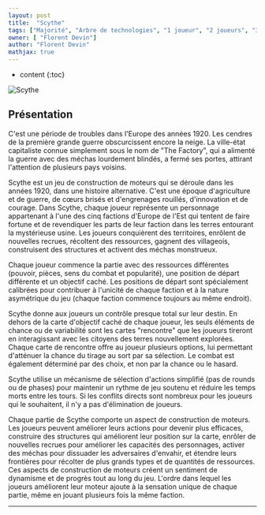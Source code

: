 ```yaml
---
layout: post
title:  "Scythe"
tags: ["Majorité", "Arbre de technologies", "1 joueur", "2 joueurs", "3 joueurs", "4 joueurs", "5 joueurs", "Best 4"]
owner: [ "Florent Devin"]
author: "Florent Devin"
mathjax: true
---
```


* content
{:toc}

![Scythe](https://cf.geekdo-images.com/7k_nOxpO9OGIjhLq2BUZdA__imagepage/img/zoz-t_z9nqqxL7OwQenbqp9PRl8=/fit-in/900x600/filters:no_upscale():strip_icc()/pic3163924.jpg)


## Présentation
C'est une période de troubles dans l'Europe des années 1920. Les cendres de la première grande guerre obscurcissent encore la neige. La ville-état capitaliste connue simplement sous le nom de "The Factory", qui a alimenté la guerre avec des méchas lourdement blindés, a fermé ses portes, attirant l'attention de plusieurs pays voisins.

Scythe est un jeu de construction de moteurs qui se déroule dans les années 1920, dans une histoire alternative. C'est une époque d'agriculture et de guerre, de cœurs brisés et d'engrenages rouillés, d'innovation et de courage. Dans Scythe, chaque joueur représente un personnage appartenant à l'une des cinq factions d'Europe de l'Est qui tentent de faire fortune et de revendiquer les parts de leur faction dans les terres entourant la mystérieuse usine. Les joueurs conquièrent des territoires, enrôlent de nouvelles recrues, récoltent des ressources, gagnent des villageois, construisent des structures et activent des méchas monstrueux.

Chaque joueur commence la partie avec des ressources différentes (pouvoir, pièces, sens du combat et popularité), une position de départ différente et un objectif caché. Les positions de départ sont spécialement calibrées pour contribuer à l'unicité de chaque faction et à la nature asymétrique du jeu (chaque faction commence toujours au même endroit).

Scythe donne aux joueurs un contrôle presque total sur leur destin. En dehors de la carte d'objectif caché de chaque joueur, les seuls éléments de chance ou de variabilité sont les cartes "rencontre" que les joueurs tireront en interagissant avec les citoyens des terres nouvellement explorées. Chaque carte de rencontre offre au joueur plusieurs options, lui permettant d'atténuer la chance du tirage au sort par sa sélection. Le combat est également déterminé par des choix, et non par la chance ou le hasard.

Scythe utilise un mécanisme de sélection d'actions simplifié (pas de rounds ou de phases) pour maintenir un rythme de jeu soutenu et réduire les temps morts entre les tours. Si les conflits directs sont nombreux pour les joueurs qui le souhaitent, il n'y a pas d'élimination de joueurs.

Chaque partie de Scythe comporte un aspect de construction de moteurs. Les joueurs peuvent améliorer leurs actions pour devenir plus efficaces, construire des structures qui améliorent leur position sur la carte, enrôler de nouvelles recrues pour améliorer les capacités des personnages, activer des méchas pour dissuader les adversaires d'envahir, et étendre leurs frontières pour récolter de plus grands types et de quantités de ressources. Ces aspects de construction de moteurs créent un sentiment de dynamisme et de progrès tout au long du jeu. L'ordre dans lequel les joueurs améliorent leur moteur ajoute à la sensation unique de chaque partie, même en jouant plusieurs fois la même faction.

---
